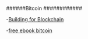 

######Bitcoin ############

-[Building for Blockchain](http://blog.ycombinator.com/building-for-the-blockchain/)


-[free ebook bitcoin](http://chimera.labs.oreilly.com/books/1234000001802/index.html)
